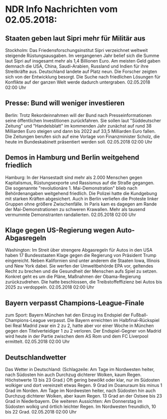 # NDR Info Nachrichten vom 02.05.2018:


## Staaten geben laut Sipri mehr für Militär aus
Stockholm: Das Friedensforschungsinstitut Sipri verzeichnet weltweit steigende Rüstungsausgaben. Im vergangenen Jahr belief sich die Summe laut Sipri auf insgesamt mehr als 1,4 Billionen Euro. Am meisten Geld gaben demnach die USA, China, Saudi-Arabien, Russland und Indien für ihre Streitkräfte aus. Deutschland landete auf Platz neun. Die Forscher zeigten sich von der Entwicklung besorgt. Die Suche nach friedlichen Lösungen für Konflikte auf der ganzen Welt werde dadurch untergraben. 02.05.2018 02:00 Uhr 

## Presse: Bund will weniger investieren
Berlin: Trotz Rekordeinnahmen will der Bund nach Presseinformationen seine öffentlichen Investitionen zurückfahren. Sie sollen laut "Süddeutscher Zeitung" und "Handelsblatt" im kommenden Jahr zunächst auf rund 38 Milliarden Euro steigen und dann bis 2022 auf 33,5 Milliarden Euro fallen. Die Zeitungen berufen sich auf eine Vorlage von Finanzminister Scholz, die heute im Bundeskabinett präsentiert werden soll. 02.05.2018 02:00 Uhr 

## Demos in Hamburg und Berlin weitgehend friedlich
Hamburg: In der Hansestadt sind mehr als 2.000 Menschen gegen Kapitalismus, Rüstungsexporte und Rassismus auf die Straße gegangen. Die sogenannte "revolutionäre 1. Mai-Demonstration" blieb nach Behördenangaben weitgehend friedlich. Die Polizei hatte die Kundgebung mit starken Kräften abgesichert. Auch in Berlin verliefen die Proteste linker Gruppen ohne größere Zwischenfälle. In Paris kam es dagegen am Rande der Mai-Demonstrationen zu schweren Krawallen. Mehr als tausend vermummte Demonstranten randalierten. 02.05.2018 02:00 Uhr 

## Klage gegen US-Regierung wegen Auto-Abgasregeln
Washington: Im Streit über strengere Abgasregeln für Autos in den USA haben 17 Bundesstaaten Klage gegen die Regierung von Präsident Trump eingereicht. Neben Kalifornien sind unter anderem die Staaten Iowa, Illinois und New York dabei. Sie werfen der Umweltbehörde EPA vor, geltendes Recht zu brechen und die Gesundheit der Menschen aufs Spiel zu setzen. Konkret geht es um die Pläne, Maßnahmen der Obama-Regierung zurückzudrehen. Die hatte beschlossen, die Treibstoffeffizienz bei Autos bis 2025 zu verdoppeln. 02.05.2018 02:00 Uhr 

## Bayern verpasst Champions-League-Finale
zum Sport: Bayern München hat den Einzug ins Endspiel der Fußball-Champions-League verpasst. Die Bayern erreichten im Halbfinal-Rückspiel bei Real Madrid zwar ein 2 zu 2, hatte aber vor einer Woche in München gegen den Titelverteidiger 1 zu 2 verloren. Der Endspiel-Gegner von Madrid wird heute in der Partie zwischen dem AS Rom und dem FC Liverpool ermittelt. 02.05.2018 02:00 Uhr 

## Deutschlandwetter
Das Wetter in Deutschland:
(Schlagzeile: Am Tage im Nordwesten heiter, nach Südosten hin auch Durchzug dichterer Wolken, kaum Regen. Höchstwerte 13 bis 23 Grad.) Oft gering bewölkt oder klar, nur im Südosten wolkiger und dort vereinzelt etwas Regen. 9 Grad im Doanuraum bis minus 1 Grad im Norden. Am Tage im Nordwesten heiter, nach Südosten hin auch Durchzug dichterer Wolken, aber kaum Regen. 13 Grad an der Ostsee bis 23 Grad in Niederbayern. Die weiteren Aussichten: Am Donnerstag im Südosten wolkig und örtlich leichter Regen. Im Nordwesten freundlich, 10 bis 22 Grad. 02.05.2018 02:00 Uhr 
